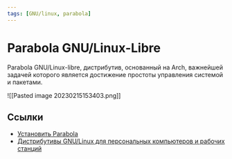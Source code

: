 ```yaml
---
tags: [GNU/linux, parabola]
---
```

# Parabola GNU/Linux-Libre

Parabola GNU/Linux-libre, дистрибутив, основанный на Arch, важнейшей задачей которого является достижение простоты управления системой и пакетами.

![[Pasted image 20230215153403.png]]


## Ссылки

- [Установить Parabola](https://www.parabola.nu/)
- [Дистрибутивы GNU/Linux для персональных компьютеров и рабочих станций](https://www.gnu.org/distros/free-distros.ru.html)